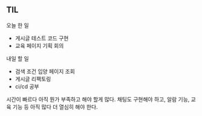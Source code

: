 ## TIL
오늘 한 일
- 게시글 테스트 코드 구현
- 교육 페이지 기획 회의

내일 할 일
- 검색 조건 입양 페이지 조회
- 게시글 리팩토링
- ci/cd 공부

시간이 빠르다
아직 뭔가 부족하고 해야 할게 많다. 
채팅도 구현해야 하고, 알람 기능, 교육 기능 등 아직 많다 
더 열심히 해야 한다.
